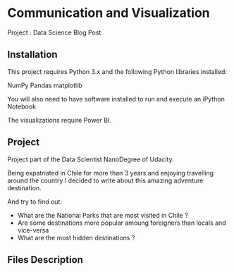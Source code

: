 # Communication and Visualization

Project : Data Science Blog Post

## Installation

This project requires Python 3.x and the following Python libraries installed:

NumPy
Pandas
matplotlib

You will also need to have software installed to run and execute an iPython Notebook

The visualizations require Power BI.

## Project

Project part of the Data Scientist NanoDegree of Udacity.

Being expatriated in Chile for more than 3 years and enjoying travelling around the country I decided to write about this amazing adventure destination.

And try to find out:

- What are the National Parks that are most visited in Chile ?
- Are some destinations more popular amoung foreigners than locals and vice-versa
- What are the most hidden destinations ?

## Files Description

